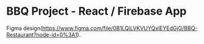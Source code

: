 # BBQ Project - React / Firebase App

Figma design(https://www.figma.com/file/0B1LQjLVKVUYQxlEYEdGjG/BBQ-Restaurant?node-id=0%3A1).

